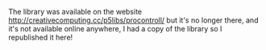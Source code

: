 The library was available on the website http://creativecomputing.cc/p5libs/procontroll/ but it's no longer there, and it's not available online anywhere, I had a copy of the library so I republished it here!
